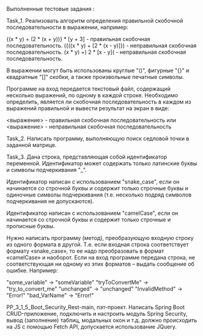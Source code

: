Выполненные тестовые задания :

Task_1. Реализовать алгоритм определения правильной скобочной последовательности в выражении,
например:

{(x * y) + (2 * (x + y))} * [y + 3] - правильная скобочная последовательность.
({((x * y) + [2 * (x - y)]}) - неправильная скобочная последовательность.
(x * y) +) 2 * [x - y]( - неправильная скобочная последовательность.

В выражении могут быть использованы круглые "()", фигурные "{}" и квадратные "[]" скобки, а также
произвольные печатные символы.

Программе на вход передается текстовый файл, содержащий несколько выражений, по одному в
каждой строке. Необходимо определить, является ли скобочная последовательность в каждом из выражений правильной и вывести результат на экран в виде:

<выражение> - правильная скобочная последовательность
или
<выражение> - неправильная скобочная последовательность


Task_2. Написать программу, выполняющую поиск седловой точки в заданной матрице.


Task_3. Дана строка, представляющая собой идентификатор переменной. Идентификатор может содержать
только латинские буквы и символы подчеркивания "_".


Идентификатор написан с использованием "snake_case", если он начинается со строчной буквы
и содержит только строчные буквы и одиночные символы подчеркивания (т.е. несколько подряд символов подчеркивания не допускаются).

Идентификатор написан с использованием "camelCase", если он начинается со строчной буквы и содержит только строчные и прописные буквы.

Нужно написать программу (метод), преобразующую входную строку из одного формата в другой. Т.е. если входная строка соответствует формату «snake_case», 
то ее надо преобразовать в формат «camelCase» и наоборот. 
Если на вход программе передана строка, не соответствующая ни одному из этих форматов – выдать сообщение об ошибке. Например:

"some_variable" -> "someVariable"
"tryToConvertMe" -> "try_to_convert_me"
"unchanged" -> "unchanged"
"InvalidMethod" -> "Error!"
"bad_VarName" -> "Error!"


PP_3_1_5_Boot_Security_Rest-main, пэт-проект. Написать Spring Boot CRUD-приложение, подключить и настроить модуль Spring Security,  вывод (заполнение) таблиц, модальных окон и т.д. должно происходить на JS c помощью Fetch API, допускается использование JQuery.
